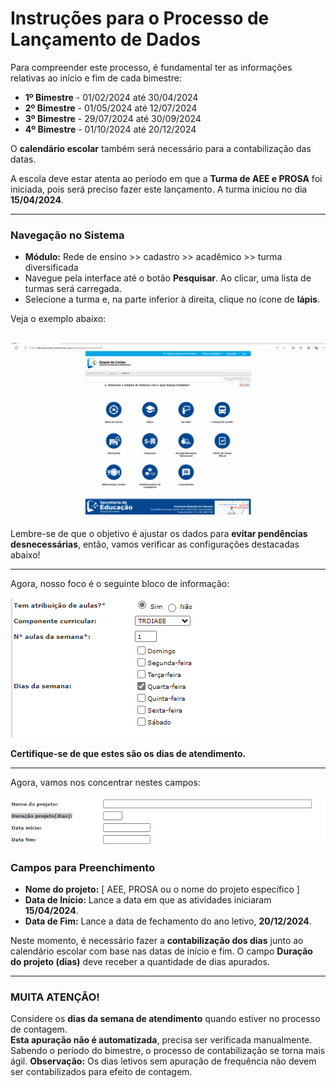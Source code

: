 # Instruções para o Processo de Lançamento de Dados

Para compreender este processo, é fundamental ter as informações relativas ao início e fim de cada bimestre:

- **1º Bimestre** - 01/02/2024 até 30/04/2024
- **2º Bimestre** - 01/05/2024 até 12/07/2024
- **3º Bimestre** - 29/07/2024 até 30/09/2024
- **4º Bimestre** - 01/10/2024 até 20/12/2024

O **calendário escolar** também será necessário para a contabilização das datas.

A escola deve estar atenta ao período em que a **Turma de AEE e PROSA** foi iniciada, pois será preciso fazer este lançamento. A turma iniciou no dia **15/04/2024**.

---

### Navegação no Sistema

- **Módulo:** Rede de ensino >> cadastro >> acadêmico >> turma diversificada  
- Navegue pela interface até o botão **Pesquisar**. Ao clicar, uma lista de turmas será carregada.  
- Selecione a turma e, na parte inferior à direita, clique no ícone de **lápis**.

Veja o exemplo abaixo:

![](https://github.com/NSGE-SME-PMDC/eDuque/blob/main/img/video_AEE_PROSA_001.gif)
---

Lembre-se de que o objetivo é ajustar os dados para **evitar pendências desnecessárias**, então, vamos verificar as configurações destacadas abaixo!

---

Agora, nosso foco é o seguinte bloco de informação:

![](https://github.com/NSGE-SME-PMDC/eDuque/blob/main/img/imagem_tutorial_AEE_PORSA.png)

**Certifique-se de que estes são os dias de atendimento.**

---

Agora, vamos nos concentrar nestes campos:

![](https://github.com/NSGE-SME-PMDC/eDuque/blob/main/img/imagem_tutorial_AEE_PORSA_datas.png)

### Campos para Preenchimento

- **Nome do projeto:** [ AEE, PROSA ou o nome do projeto específico ]
- **Data de Início:** Lance a data em que as atividades iniciaram **15/04/2024**.
- **Data de Fim:** Lance a data de fechamento do ano letivo, **20/12/2024**.

Neste momento, é necessário fazer a **contabilização dos dias** junto ao calendário escolar com base nas datas de início e fim. O campo **Duração do projeto (dias)** deve receber a quantidade de dias apurados.

---

### **MUITA ATENÇÃO!**
Considere os **dias da semana de atendimento** quando estiver no processo de contagem.  
**Esta apuração não é automatizada**, precisa ser verificada manualmente.  
Sabendo o período do bimestre, o processo de contabilização se torna mais ágil.
**Observação:** Os dias letivos sem apuração de frequência não devem ser contabilizados para efeito de contagem.
